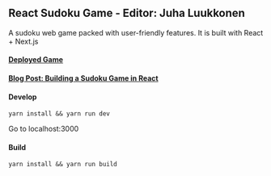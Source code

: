 ## React Sudoku Game - Editor: Juha Luukkonen

A sudoku web game packed with user-friendly features. It is built with React + Next.js

#### [Deployed Game]()
#### [Blog Post: Building a Sudoku Game in React ](https://medium.com/@sitianliu_57680/building-a-sudoku-game-in-react-ca663915712)

#### Develop
`yarn install && yarn run dev`

Go to localhost:3000

#### Build
`yarn install && yarn run build`